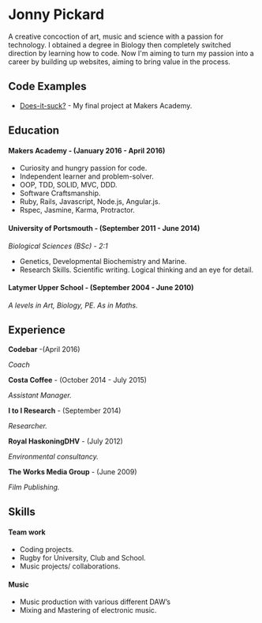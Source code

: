 # Jonny Pickard

A creative concoction of art, music and science with a passion for technology. I obtained a degree in Biology then completely switched direction by learning how to code. Now I'm aiming to turn my passion into a career by building up websites, aiming to bring value in the process.

## Code Examples

- [Does-it-suck?](https://github.com/JonnyPickard/crowdsource-due-diligence) - My final project at Makers Academy.

## Education

#### Makers Academy -           (January 2016 - April 2016)

- Curiosity and hungry passion for code.
- Independent learner and problem-solver.
- OOP, TDD, SOLID, MVC, DDD.
- Software Craftsmanship.
- Ruby, Rails, Javascript, Node.js, Angular.js.
- Rspec, Jasmine, Karma, Protractor.

#### University of Portsmouth - (September 2011 - June 2014)

*Biological Sciences (BSc) - 2:1*
- Genetics, Developmental Biochemistry and Marine.
- Research Skills. Scientific writing. Logical thinking and an eye for detail.

#### Latymer Upper School -     (September 2004 - June 2010)

*A levels in Art, Biology, PE. As in Maths.*

## Experience

**Codebar** -(April 2016)

*Coach*

**Costa Coffee** - (October 2014 - July 2015)

*Assistant Manager.*

**I to I Research** - (September 2014)

*Researcher.*

**Royal HaskoningDHV** - (July 2012)

*Environmental consultancy.*

**The Works Media Group** - (June 2009)

*Film Publishing.*

## Skills

#### Team work

- Coding projects.
- Rugby for University, Club and School.
- Music projects/ collaborations.

#### Music

- Music production with various different DAW’s
- Mixing and Mastering of electronic music.
